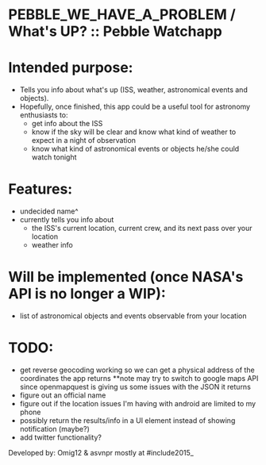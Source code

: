 
# PEBBLE_WE_HAVE_A_PROBLEM / What's UP? :: Pebble Watchapp


# Intended purpose:
  * Tells you info about what's up (ISS, weather, astronomical events and objects). 
  * Hopefully, once finished, this app could be a useful tool for astronomy enthusiasts to: 
      - get info about the ISS
      - know if the sky will be clear and know what kind of weather to expect in a night of observation
      - know what kind of astronomical events or objects he/she could watch tonight

# Features:

  * undecided name^
  * currently tells you info about 
      - the ISS's current location, current crew, and its next pass over your location
      - weather info

# Will be implemented (once NASA's API is no longer a WIP):
  * list of astronomical objects and events observable from your location 

# TODO:
  * get reverse geocoding working so we can get a physical address of the coordinates the app returns
        **note may try to switch to google maps API since openmapquest is giving us some issues with the JSON it              returns
  * figure out an official name
  * figure out if the location issues I'm having with android are limited to my phone
  * possibly return the results/info in a UI element instead of showing notification (maybe?)
  * add twitter functionality?

Developed by: Omig12 & asvnpr mostly at #include<a-thon>2015_



